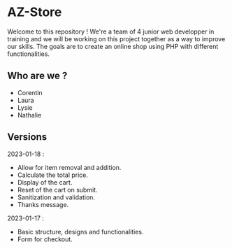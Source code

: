 # AZ-Store

Welcome to this repository ! We're a team of 4 junior web developper in training and we will be working on this project together as a way to improve our skills. The goals are to create an online shop using PHP with different functionalities. 

## Who are we ? 

- Corentin
- Laura
- Lysie
- Nathalie

## Versions 

2023-01-18 : 
- Allow for item removal and addition.
- Calculate the total price.
- Display of the cart.
- Reset of the cart on submit.
- Sanitization and validation.
- Thanks message.


2023-01-17 : 
- Basic structure, designs and functionalities. 
- Form for checkout.
